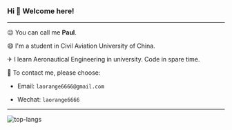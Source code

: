 <!--
**laorange/laorange** is a ✨ _special_ ✨ repository because its `README.md` (this file) appears on your GitHub profile.

Here are some ideas to get you started:

- 🔭 I’m currently working on ...
- 🌱 I’m currently learning ...
- 👯 I’m looking to collaborate on ...
- 🤔 I’m looking for help with ...
- 💬 Ask me about ...
- 📫 How to reach me: ...
- 😄 Pronouns: ...
- ⚡ Fun fact: ...
-->

### Hi 👋 Welcome here!

----

😉 You can call me **Paul**.

😄 I'm a student in Civil Aviation University of China.

✈ I learn Aeronautical Engineering in university. Code in spare time.

💬 To contact me, please choose:

+ Email: `laorange6666@gmail.com`

+ Wechat: `laorange6666`

----

![top-langs](https://github-readme-stats.vercel.app/api/top-langs/?username=laorange&hide=html,css,shell,dockerfile&layout=compact&langs_count=6)
